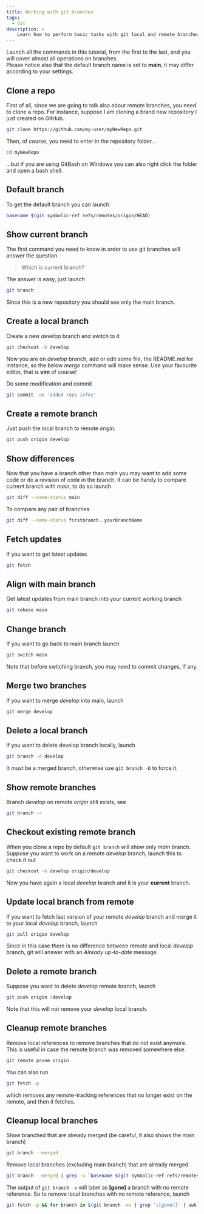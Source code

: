 ```yaml
---
title: Working with git branches
tags:
  - Git
description: >
    Learn how to perform basic tasks with git local and remote branches.
---
```


<div class="paper info">Launch all the commands in this tutorial, from the first to the last, and you will cover almost all operations on branches.
</div>

<div class="paper warning">
Please notice also that the default branch name is set to <b>main</b>, it may differ according to your settings.</div>

## Clone a repo

First of all, since we are going to talk also about remote branches, you need to clone a repo. For instance, suppose I am cloning a brand new repository I just created on GitHub.

```sh
git clone https://github.com/my-user/myNewRepo.git
```

Then, of course, you need to enter in the repository folder...

```sh
cd myNewRepo
```

...but if you are using GitBash on Windows you can also right click the folder and open a bash shell.

## Default branch

To get the default branch you can launch

```sh
basename $(git symbolic-ref refs/remotes/origin/HEAD)
```

## Show current branch

The first command you need to know in order to use git branches will answer the question

> Which is current branch?

The answer is easy, just launch

```sh
git branch
```

Since this is a new repository you should see only the main branch.

## Create a local branch

Create a new *develop* branch and switch to it

```sh
git checkout -b develop
```

Now you are on *develop* branch, add or edit some file, the README.md for instance, so the below *merge* command will make sense. Use your favourite editor, that is **vim** of course!

Do some modification and commit

```sh
git commit -am 'added repo infos'
```

## Create a remote branch

Just push the local branch to remote *origin*.

```sh
git push origin develop
```

## Show differences

Now that you have a branch other than *main* you may want to add some code or do a revision of code in the branch. It can be handy to compare current branch with *main*, to do so launch

```sh
git diff --name-status main
```

To compare any pair of branches

```sh
git diff --name-status firstbranch..yourBranchName
```

## Fetch updates

If you want to get latest updates

```sh
git fetch
```

## Align with main branch

Get latest updates from main branch into your current working branch

```sh
git rebase main
```

## Change branch

If you want to go back to main branch launch

```sh
git switch main
```

Note that before switching branch, you may need to commit changes, if any.

## Merge two branches

If you want to merge *develop* into main, launch

```sh
git merge develop
```

## Delete a local branch

If you want to delete develop branch locally, launch

```sh
git branch -d develop
```

It must be a merged branch, otherwise use `git branch -D` to force it.

## Show remote branches

Branch *develop* on remote *origin* still exists, see

```sh
git branch -r
```

## Checkout existing remote branch

When you clone a repo by default `git branch` will show only *main* branch. Suppose you want to work on a remote *develop* branch, launch this to check it out

```sh
git checkout -b develop origin/develop
```

Now you have again a local *develop* branch and it is your **current** branch.

## Update local branch from remote

If you want to fetch last version of your remote *develop* branch and merge it to your local *develop* branch, launch

```sh
git pull origin develop
```

Since in this case there is no difference between remote and local *develop* branch, git will answer with an *Already up-to-date* message.

## Delete a remote branch

Suppose you want to delete *develop* remote branch, launch

```sh
git push origin :develop
```

Note that this will not remove your *develop* local branch.

## Cleanup remote branches

Remove local references to remove branches that do not exist anymore.
This is useful in case the remote branch was removed somewhere else.

```sh
git remote prune origin
```

You can also run

```sh
git fetch -p
```

which removes any remote-tracking references that no longer exist on the remote, and then it fetches.

## Cleanup local branches

Show branched that are already merged (be careful, it also shows the main branch)

```sh
git branch --merged
```

Remove local branches (excluding main branch) that are already merged

```sh
git branch --merged | grep -v `basename $(git symbolic-ref refs/remotes/origin/HEAD)` | while read branch; do git branch -d $branch; done
```

The output of `git branch -v` will label as **[gone]** a branch with no remote reference.
So to remove local branches with no remote reference, launch

```sh
git fetch -p && for branch in $(git branch -vv | grep '\[gone\]' | awk '{print $1}'); do git branch -D $branch; done
```
